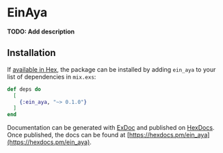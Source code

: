 # EinAya

**TODO: Add description**

## Installation

If [available in Hex](https://hex.pm/docs/publish), the package can be installed
by adding `ein_aya` to your list of dependencies in `mix.exs`:

```elixir
def deps do
  [
    {:ein_aya, "~> 0.1.0"}
  ]
end
```

Documentation can be generated with [ExDoc](https://github.com/elixir-lang/ex_doc)
and published on [HexDocs](https://hexdocs.pm). Once published, the docs can
be found at [https://hexdocs.pm/ein_aya](https://hexdocs.pm/ein_aya).

